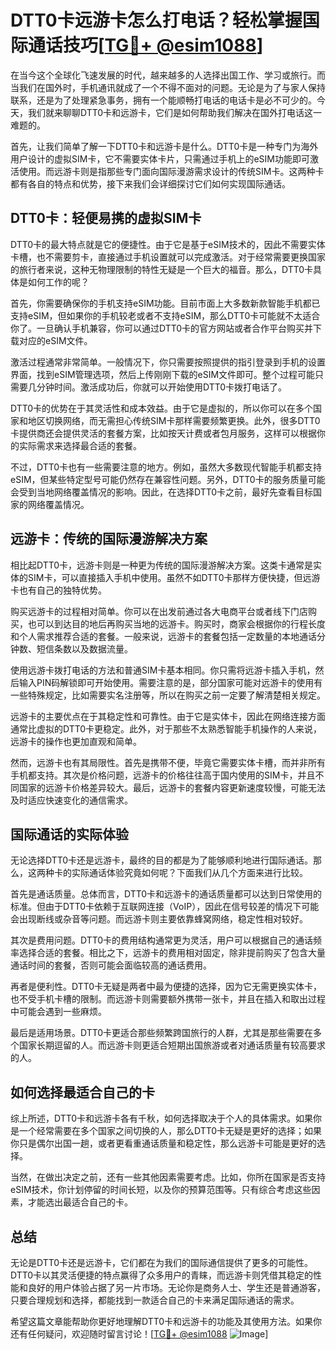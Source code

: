 # DTT0卡远游卡怎么打电话？轻松掌握国际通话技巧[[TG💪+ @esim1088](https://t.me/s/esim1088)]

在当今这个全球化飞速发展的时代，越来越多的人选择出国工作、学习或旅行。而当我们在国外时，手机通讯就成了一个不得不面对的问题。无论是为了与家人保持联系，还是为了处理紧急事务，拥有一个能顺畅打电话的电话卡是必不可少的。今天，我们就来聊聊DTT0卡和远游卡，它们是如何帮助我们解决在国外打电话这一难题的。

首先，让我们简单了解一下DTT0卡和远游卡是什么。DTT0卡是一种专门为海外用户设计的虚拟SIM卡，它不需要实体卡片，只需通过手机上的eSIM功能即可激活使用。而远游卡则是指那些专门面向国际漫游需求设计的传统SIM卡。这两种卡都有各自的特点和优势，接下来我们会详细探讨它们如何实现国际通话。

## DTT0卡：轻便易携的虚拟SIM卡

DTT0卡的最大特点就是它的便捷性。由于它是基于eSIM技术的，因此不需要实体卡槽，也不需要剪卡，直接通过手机设置就可以完成激活。对于经常需要更换国家的旅行者来说，这种无物理限制的特性无疑是一个巨大的福音。那么，DTT0卡具体是如何工作的呢？

首先，你需要确保你的手机支持eSIM功能。目前市面上大多数新款智能手机都已支持eSIM，但如果你的手机较老或者不支持eSIM，那么DTT0卡可能就不太适合你了。一旦确认手机兼容，你可以通过DTT0卡的官方网站或者合作平台购买并下载对应的eSIM文件。

激活过程通常非常简单。一般情况下，你只需要按照提供的指引登录到手机的设置界面，找到eSIM管理选项，然后上传刚刚下载的eSIM文件即可。整个过程可能只需要几分钟时间。激活成功后，你就可以开始使用DTT0卡拨打电话了。

DTT0卡的优势在于其灵活性和成本效益。由于它是虚拟的，所以你可以在多个国家和地区切换网络，而无需担心传统SIM卡那样需要频繁更换。此外，很多DTT0卡提供商还会提供灵活的套餐方案，比如按天计费或者包月服务，这样可以根据你的实际需求来选择最合适的套餐。

不过，DTT0卡也有一些需要注意的地方。例如，虽然大多数现代智能手机都支持eSIM，但某些特定型号可能仍然存在兼容性问题。另外，DTT0卡的服务质量可能会受到当地网络覆盖情况的影响。因此，在选择DTT0卡之前，最好先查看目标国家的网络覆盖情况。

## 远游卡：传统的国际漫游解决方案

相比起DTT0卡，远游卡则是一种更为传统的国际漫游解决方案。这类卡通常是实体的SIM卡，可以直接插入手机中使用。虽然不如DTT0卡那样方便快捷，但远游卡也有自己的独特优势。

购买远游卡的过程相对简单。你可以在出发前通过各大电商平台或者线下门店购买，也可以到达目的地后再购买当地的远游卡。购买时，商家会根据你的行程长度和个人需求推荐合适的套餐。一般来说，远游卡的套餐包括一定数量的本地通话分钟数、短信条数以及数据流量。

使用远游卡拨打电话的方法和普通SIM卡基本相同。你只需将远游卡插入手机，然后输入PIN码解锁即可开始使用。需要注意的是，部分国家可能对远游卡的使用有一些特殊规定，比如需要实名注册等，所以在购买之前一定要了解清楚相关规定。

远游卡的主要优点在于其稳定性和可靠性。由于它是实体卡，因此在网络连接方面通常比虚拟的DTT0卡更稳定。此外，对于那些不太熟悉智能手机操作的人来说，远游卡的操作也更加直观和简单。

然而，远游卡也有其局限性。首先是携带不便，毕竟它需要实体卡槽，而并非所有手机都支持。其次是价格问题，远游卡的价格往往高于国内使用的SIM卡，并且不同国家的远游卡价格差异较大。最后，远游卡的套餐内容更新速度较慢，可能无法及时适应快速变化的通信需求。

## 国际通话的实际体验

无论选择DTT0卡还是远游卡，最终的目的都是为了能够顺利地进行国际通话。那么，这两种卡的实际通话体验究竟如何呢？下面我们从几个方面来进行比较。

首先是通话质量。总体而言，DTT0卡和远游卡的通话质量都可以达到日常使用的标准。但由于DTT0卡依赖于互联网连接（VoIP），因此在信号较差的情况下可能会出现断线或杂音等问题。而远游卡则主要依靠蜂窝网络，稳定性相对较好。

其次是费用问题。DTT0卡的费用结构通常更为灵活，用户可以根据自己的通话频率选择合适的套餐。相比之下，远游卡的费用相对固定，除非提前购买了包含大量通话时间的套餐，否则可能会面临较高的通话费用。

再者是便利性。DTT0卡无疑是两者中最为便捷的选择，因为它无需更换实体卡，也不受手机卡槽的限制。而远游卡则需要额外携带一张卡，并且在插入和取出过程中可能会遇到一些麻烦。

最后是适用场景。DTT0卡更适合那些频繁跨国旅行的人群，尤其是那些需要在多个国家长期逗留的人。而远游卡则更适合短期出国旅游或者对通话质量有较高要求的人。

## 如何选择最适合自己的卡

综上所述，DTT0卡和远游卡各有千秋，如何选择取决于个人的具体需求。如果你是一个经常需要在多个国家之间切换的人，那么DTT0卡无疑是更好的选择；如果你只是偶尔出国一趟，或者更看重通话质量和稳定性，那么远游卡可能是更好的选择。

当然，在做出决定之前，还有一些其他因素需要考虑。比如，你所在国家是否支持eSIM技术，你计划停留的时间长短，以及你的预算范围等。只有综合考虑这些因素，才能选出最适合自己的卡。

## 总结

无论是DTT0卡还是远游卡，它们都在为我们的国际通信提供了更多的可能性。DTT0卡以其灵活便捷的特点赢得了众多用户的青睐，而远游卡则凭借其稳定的性能和良好的用户体验占据了另一片市场。无论你是商务人士、学生还是普通游客，只要合理规划和选择，都能找到一款适合自己的卡来满足国际通话的需求。

希望这篇文章能帮助你更好地理解DTT0卡和远游卡的功能及其使用方法。如果你还有任何疑问，欢迎随时留言讨论！[[TG💪+ @esim1088](https://t.me/s/esim1088) ![Image](https://i.postimg.cc/4NQfJmqS/Snipaste-2025-05-13-00-14-12.png)]